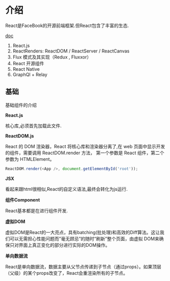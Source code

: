 # 介绍

React是FaceBook的开源前端框架.但React包含了丰富的生态.

[doc](https://segmentfault.com/a/1190000005136764)

1. React.js
1. ReactRenders: ReactDOM / ReactServer / ReactCanvas
1. Flux 模式及其实现（Redux , Fluxxor）
1. React 开源组件
1. React Native
1. GraphQl + Relay


## 基础

基础组件的介绍

****React.js****

核心库,必须首先加载此文件.

****ReactDOM.js****

React 的 DOM 渲染器，React 将核心库和渲染器分离了,在 web 页面中显示开发的组件，需要调用 ReactDOM.render 方法， 第一个参数是 React 组件，第二个参数为 HTMLElement。

```javascript
ReactDOM.render(<App />, document.getElementById('root'));
```

****JSX****

看起来跟html很相似,React的自定义语法,最终会转化为js运行.

****组件Component****

React基本都是在进行组件开发.

****虚拟DOM****

虚拟DOM是React的一大亮点，具有batching(批处理)和高效的Diff算法。这让我们可以无需担心性能问题而”毫无顾忌”的随时“刷新”整个页面，由虚拟 DOM来确保只对界面上真正变化的部分进行实际的DOM操作。

****单向数据流****

React是单向数据流，数据主要从父节点传递到子节点（通过props）。如果顶层（父级）的某个props改变了，React会重渲染所有的子节点。